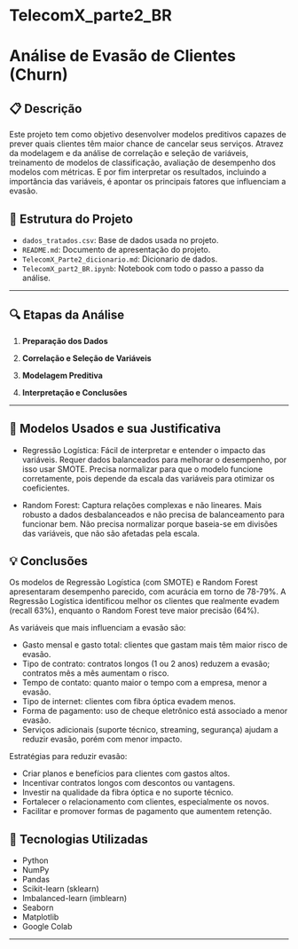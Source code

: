 # TelecomX_parte2_BR
# Análise de Evasão de Clientes (Churn)

## 📋 Descrição
Este projeto tem como objetivo desenvolver modelos preditivos capazes de prever quais clientes têm maior chance de cancelar seus serviços. Atravez da modelagem e da análise de correlação e seleção de variáveis, treinamento de modelos de classificação, avaliação de desempenho dos modelos com métricas. E por fim interpretar os resultados, incluindo a importância das variáveis, é apontar os principais fatores que influenciam a evasão.


## 📂 Estrutura do Projeto

- `dados_tratados.csv`: Base de dados usada no projeto.
- `README.md`: Documento de apresentação do projeto.
- `TelecomX_Parte2_dicionario.md`: Dicionario de dados.
- `TelecomX_part2_BR.ipynb`: Notebook com todo o passo a passo da análise.

---

## 🔍 Etapas da Análise

1. **Preparação dos Dados**

2. **Correlação e Seleção de Variáveis**

3. **Modelagem Preditiva**
   
4. **Interpretação e Conclusões**
---

## 🚀 Modelos Usados e sua Justificativa

- Regressão Logística:
Fácil de interpretar e entender o impacto das variáveis. Requer dados balanceados para melhorar o desempenho, por isso usar SMOTE.
Precisa normalizar para que o modelo funcione corretamente, pois depende da escala das variáveis para otimizar os coeficientes.

- Random Forest:
Captura relações complexas e não lineares. Mais robusto a dados desbalanceados e não precisa de balanceamento para funcionar bem.
Não precisa normalizar porque baseia-se em divisões das variáveis, que não são afetadas pela escala.

## 💡 Conclusões

Os modelos de Regressão Logística (com SMOTE) e Random Forest apresentaram desempenho parecido, com acurácia em torno de 78-79%. A Regressão Logística identificou melhor os clientes que realmente evadem (recall 63%), enquanto o Random Forest teve maior precisão (64%).

As variáveis que mais influenciam a evasão são:
- Gasto mensal e gasto total: clientes que gastam mais têm maior risco de evasão.
- Tipo de contrato: contratos longos (1 ou 2 anos) reduzem a evasão; contratos mês a mês aumentam o risco.
- Tempo de contato: quanto maior o tempo com a empresa, menor a evasão.
- Tipo de internet: clientes com fibra óptica evadem menos.
- Forma de pagamento: uso de cheque eletrônico está associado a menor evasão.
- Serviços adicionais (suporte técnico, streaming, segurança) ajudam a reduzir evasão, porém com menor impacto.

Estratégias para reduzir evasão:
- Criar planos e benefícios para clientes com gastos altos.
- Incentivar contratos longos com descontos ou vantagens.
- Investir na qualidade da fibra óptica e no suporte técnico.
- Fortalecer o relacionamento com clientes, especialmente os novos.
- Facilitar e promover formas de pagamento que aumentem retenção.


## 🚀 Tecnologias Utilizadas

- Python
- NumPy
- Pandas
- Scikit-learn (sklearn)
- Imbalanced-learn (imblearn)
- Seaborn
- Matplotlib
- Google Colab

---

